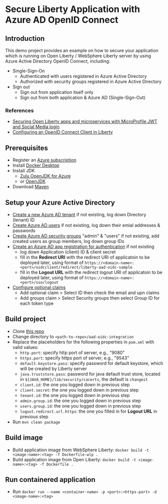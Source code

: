 # Secure Liberty Application with Azure AD OpenID Connect

## Introduction
This demo project provides an example on how to secure your application which is running on Open Liberty / WebSphere Liberty server by using Azure Active Directory OpenID Connect, including:
- Single-Sign-On
  - Authenticated with users registered in Azure Active Directory
  - Authorized with security groups registered in Azure Active Directory
- Sign out
  - Sign out from application itself only
  - Sign out from both application & Azure AD (Single-Sign-Out) 

### References
- [Securing Open Liberty apps and microservices with MicroProfile JWT and Social Media login](https://openliberty.io/blog/2019/08/29/securing-microservices-social-login-jwt.html)
- [Configuring an OpenID Connect Client in Liberty](https://www.ibm.com/support/knowledgecenter/SSEQTP_liberty/com.ibm.websphere.wlp.doc/ae/twlp_config_oidc_rp.html)

## Prerequisites
- Register an [Azure subscription](https://azure.microsoft.com/en-us/)
- Install [Docker Desktop](https://www.docker.com/products/docker-desktop)
- Install JDK
  - [Zulu OpenJDK for Azure](https://docs.microsoft.com/en-us/java/azure/jdk/java-jdk-install?view=azure-java-stable)
  - or [OpenJDK](https://openjdk.java.net/install/)
- Download [Maven](https://maven.apache.org/download.cgi)

## Setup your Azure Active Directory
- [Create a new Azure AD tenant](https://docs.microsoft.com/en-us/azure/active-directory/develop/quickstart-create-new-tenant#create-a-new-azure-ad-tenant) if not existing, log down Directory (tenant) ID
- [Create Azure AD users](https://docs.microsoft.com/en-us/azure/openshift/howto-aad-app-configuration#create-a-new-azure-active-directory-user) if not existing, log down their emial addresses & passwords
- [Create Azure AD security groups](https://docs.microsoft.com/en-us/azure/openshift/howto-aad-app-configuration#create-an-azure-ad-security-group) "admin" & "users" if not existing, add created users as group members, log down group IDs 
- [Create an Azure AD app registration for authentication](https://docs.microsoft.com/en-us/azure/openshift/configure-azure-ad-ui#create-an-azure-active-directory-application-for-authentication) if not existing
  - log down Application (client) ID & client secret
  - fill in the <b>Redirect URI</b> with the redirect URI of applicatoin to be deployed later, using format of `https://<domain-name>:<port>/oidcclient/redirect/liberty-aad-oidc-sample`
  - fill in the <b>Logout URL</b> with the redirect logout URI of applicatoin to be deployed later, using format of `https://<domain-name>:<port>/sso/logout`
- [Configure optional claims](https://docs.microsoft.com/en-us/azure/openshift/configure-azure-ad-ui#configure-optional-claims)
  - Add optional claim > Select ID then check the email and upn claims
  - Add groups claim > Select Security groups then select Group ID for each token type

## Build project 
- Clone [this repo](https://github.com/majguo/open-liberty-demo)
- Change directory to `<path-to-repo>/aad-oidc-integration`
- Replace the placeholders for the following properties in `pom.xml` with valid values:
  - `http.port`: specify http port of server, e.g., "9080"
  - `https.port`: specify https port of server, e.g., "9543"
  - `default.keystore.pass`: specify password for default keystore, which will be created by Liberty server
  - `java.truststore.pass`: password for java default trust store, located in `${JAVA_HOME}/lib/security/cacerts`, the default is `changeit`
  - `client.id`: the one you logged down in previous step
  - `client.secret`: the one you logged down in previous step
  - `tenant.id`: the one you logged down in previous step
  - `admin.group.id`: the one you logged down in previous step
  - `users.group.id`: the one you logged down in previous step
  - `logout.redirect.url.https`: the one you filled in for <b>Logout URL</b> in previous step
- Run `mvn clean package`

## Build image
- Build application image from WebSphere Liberty: `docker build -t <image-name>:<tag> -f Dockerfile-wlp .`
- Build application image from Open Liberty: `docker build -t <image-name>:<tag> -f Dockerfile .`
 
## Run containered application
- Run `docker run --name <container-name> -p <port>:<https-port> -d <image-name>:<tag>`
